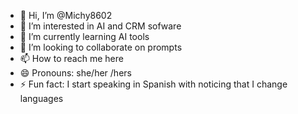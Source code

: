 - 👋 Hi, I’m @Michy8602
- 👀 I’m interested in AI and CRM sofware
- 🌱 I’m currently learning AI tools 
- 💞️ I’m looking to collaborate on prompts 
- 📫 How to reach me here 
- 😄 Pronouns: she/her /hers
- ⚡ Fun fact: I start speaking in Spanish with noticing that I change languages

<!---
Michy8602/Michy8602 is a ✨ special ✨ repository because its `README.md` (this file) appears on your GitHub profile.
You can click the Preview link to take a look at your changes.
--->
